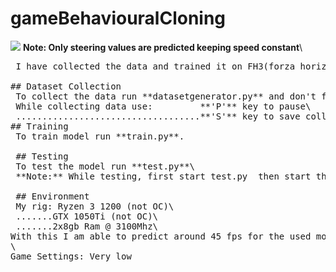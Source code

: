 # gameBehaviouralCloning

![](Driving.gif)
**Note: Only steering values are predicted keeping speed constant**\
<pre>
 I have collected the data and trained it on FH3(forza horizon 3).In the game difficulty setting,the gear shifting was set to manual(this acts as car speed control).The gear was set to 1 and throttle was set to full through out the process.A Xbox controller is used to control the car and these inputs are recorded for training.\
 
## Dataset Collection
 To collect the data run **datasetgenerator.py** and don't forget to change gear shifting mode to manual.And set the screen monitor values as per your requirement.\
 While collecting data use:         **'P'** key to pause\
 ...................................**'S'** key to save collected data
## Training 
 To train model run **train.py**.
 
 ## Testing 
 To test the model run **test.py**\
 **Note:** While testing, first start test.py  then start the game.Else the you might encounter with CUBLAS_HANDLING error.
                                  
 ## Environment
 My rig: Ryzen 3 1200 (not OC)\
 .......GTX 1050Ti (not OC)\
 .......2x8gb Ram @ 3100Mhz\
With this I am able to predict around 45 fps for the used model.If you have a better card  use a complex model(or RGB channels instead of grayscale).\
\
Game Settings: Very low                                    
</pre>
